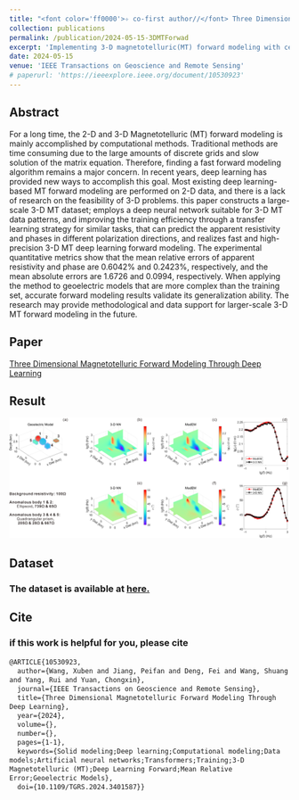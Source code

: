 ```yaml
---
title: "<font color='ff0000'>✧ co-first author//</font> Three Dimensional Magnetotelluric Forward Modeling Through Deep Learning"
collection: publications
permalink: /publication/2024-05-15-3DMTForwad
excerpt: 'Implementing 3-D magnetotelluric(MT) forward modeling with certain generalization through deep learning network.'
date: 2024-05-15
venue: 'IEEE Transactions on Geoscience and Remote Sensing'
# paperurl: 'https://ieeexplore.ieee.org/document/10530923'
---
```


## Abstract

For a long time, the 2-D and 3-D Magnetotelluric (MT) forward modeling is mainly accomplished by computational methods. Traditional methods are time consuming due to the large amounts of discrete grids and slow solution of the matrix equation. Therefore, finding a fast forward modeling algorithm remains a major concern. In recent years, deep learning has provided new ways to accomplish this goal. Most existing deep learning-based MT forward modeling are performed on 2-D data, and there is a lack of research on the feasibility of 3-D problems. this paper constructs a large-scale 3-D MT dataset; employs a deep neural network suitable for 3-D MT data patterns, and improving the training efficiency through a transfer learning strategy for similar tasks, that can predict the apparent resistivity and phases in different polarization directions, and realizes fast and high-precision 3-D MT deep learning forward modeling. The experimental quantitative metrics show that the mean relative errors of apparent resistivity and phase are 0.6042% and 0.2423%, respectively, and the mean absolute errors are 1.6726 and 0.0994, respectively. When applying the method to geoelectric models that are more complex than the training set, accurate forward modeling results validate its generalization ability. The research may provide methodological and data support for larger-scale 3-D MT forward modeling in the future.

## Paper

[Three Dimensional Magnetotelluric Forward Modeling Through Deep Learning](https://ieeexplore.ieee.org/document/10530923)

## Result
![实验结果](../images/MT/fig.png)

## Dataset

### The dataset is available at [here.](https://github.com/jiangpeifan/3D-MT-Dataset)

## Cite


### if this work is helpful for you, please cite

```
@ARTICLE{10530923,
  author={Wang, Xuben and Jiang, Peifan and Deng, Fei and Wang, Shuang and Yang, Rui and Yuan, Chongxin},
  journal={IEEE Transactions on Geoscience and Remote Sensing}, 
  title={Three Dimensional Magnetotelluric Forward Modeling Through Deep Learning}, 
  year={2024},
  volume={},
  number={},
  pages={1-1},
  keywords={Solid modeling;Deep learning;Computational modeling;Data models;Artificial neural networks;Transformers;Training;3-D Magnetotelluric (MT);Deep Learning Forward;Mean Relative Error;Geoelectric Models},
  doi={10.1109/TGRS.2024.3401587}}
````

